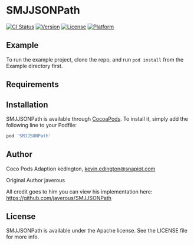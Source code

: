 # SMJJSONPath

[![CI Status](https://img.shields.io/travis/kedington/SMJJSONPath.svg?style=flat)](https://travis-ci.org/kedington/SMJJSONPath)
[![Version](https://img.shields.io/cocoapods/v/SMJJSONPath.svg?style=flat)](https://cocoapods.org/pods/SMJJSONPath)
[![License](https://img.shields.io/cocoapods/l/SMJJSONPath.svg?style=flat)](https://cocoapods.org/pods/SMJJSONPath)
[![Platform](https://img.shields.io/cocoapods/p/SMJJSONPath.svg?style=flat)](https://cocoapods.org/pods/SMJJSONPath)

## Example

To run the example project, clone the repo, and run `pod install` from the Example directory first.

## Requirements

## Installation

SMJJSONPath is available through [CocoaPods](https://cocoapods.org). To install
it, simply add the following line to your Podfile:

```ruby
pod 'SMJJSONPath'
```

## Author

Coco Pods Adaption 
kedington, kevin.edington@snapiot.com

Original Author
javerous 

All credit goes to him you can view his implementation here: 
https://github.com/javerous/SMJJSONPath

## License

SMJJSONPath is available under the Apache license. See the LICENSE file for more info.
